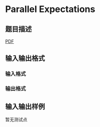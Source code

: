 # Parallel Expectations

## 题目描述

[problemUrl]: https://uva.onlinejudge.org/index.php?option=com_onlinejudge&Itemid=8&category=446&page=show_problem&problem=4046

[PDF](https://uva.onlinejudge.org/external/13/p1300.pdf)

## 输入输出格式

### 输入格式

### 输出格式

## 输入输出样例

暂无测试点

